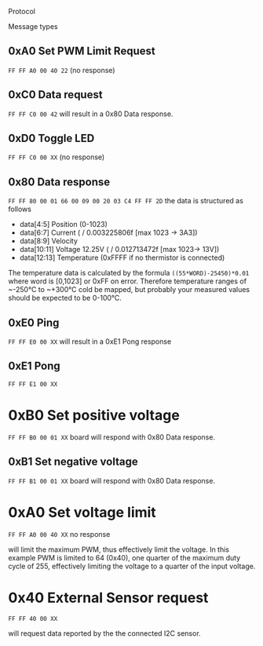 Protocol

Message types

## 0xA0 Set PWM Limit Request

`FF FF A0 00 40 22`
(no response)

## 0xC0 Data request

`FF FF C0 00 42`
will result in a 0x80 Data response.

## 0xD0 Toggle LED

`FF FF C0 00 XX`
(no response)

## 0x80 Data response

`FF FF 80 00 01 66 00 09 00 20 03 C4 FF FF 2D`
the data is structured as follows

- data[4:5] Position (0-1023)
- data[6:7] Current ( / 0.003225806f [max 1023 -> 3A3])
- data[8:9] Velocity
- data[10:11] Voltage 12.25V ( / 0.012713472f [max 1023-> 13V])
- data[12:13] Temperature (0xFFFF if no thermistor is connected)

The temperature data is calculated by the formula
`((55*WORD)-25450)*0.01` where word is [0,1023] or 0xFF on error.
Therefore temperature ranges of ~-250°C to ~+300°C cold be mapped,
but probably your measured values should be expected to be 0-100°C.

## 0xE0 Ping

`FF FF E0 00 XX`
will result in a 0xE1 Pong response

## 0xE1 Pong

`FF FF E1 00 XX`

# 0xB0 Set positive voltage

`FF FF B0 00 01 XX`
board will respond with 0x80 Data response.

## 0xB1 Set negative voltage

`FF FF B1 00 01 XX`
board will respond with 0x80 Data response.

# 0xA0 Set voltage limit

`FF FF A0 00 40 XX`
no response

will limit the maximum PWM, thus effectively limit the voltage.
In this example PWM is limited to 64 (0x40), one quarter of the maximum duty
cycle of 255, effectively limiting the voltage to a quarter of the input
voltage.

# 0x40 External Sensor request

`FF FF 40 00 XX`

will request data reported by the the connected I2C sensor.
